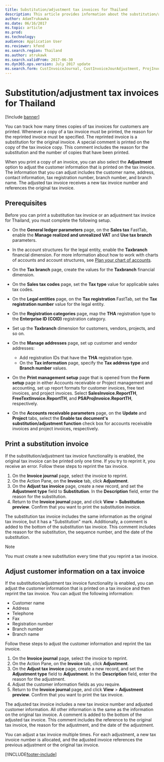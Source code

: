 ```yaml
---
title: Substitution/adjustment tax invoices for Thailand
description: This article provides information about the substitution/adjustment tax invoice feature. This feature lets you track the printing of copies of tax invoices. You can also track adjustments that are made to customer information in the tax invoice header.
author: AdamTrukawka
ms.date: 06/16/2017
ms.topic: article
ms.prod: 
ms.technology: 
audience: Application User
ms.reviewer: kfend
ms.search.region: Thailand
ms.author: atrukawk
ms.search.validFrom: 2017-06-30
ms.dyn365.ops.version: July 2017 update
ms.search.form: CustInvoiceJournal, CustInvoiceJourAdjustment, ProjInvoiceListPage, CustParameters
---
```


# Substitution/adjustment tax invoices for Thailand

[!include [banner](../../includes/banner.md)]

You can track how many times copies of tax invoices for customers are printed. Whenever a copy of a tax invoice must be printed, the reason for the reprinted invoice must be specified. The reprinted invoice is a substitution for the original invoice. A special comment is printed on the copy of the tax invoice copy. This comment includes the reason for the substitution and the number of copies that have been printed.

When you print a copy of an invoice, you can also select the **Adjustment** option to adjust the customer information that is printed on the tax invoice. The information that you can adjust includes the customer name, address, contact information, tax registration number, branch number, and branch name. The adjusted tax invoice receives a new tax invoice number and references the original tax invoice.

## Prerequisites

Before you can print a substitution tax invoice or an adjustment tax invoice for Thailand, you must complete the following setup. 

- On the **General ledger parameters** page, on the **Sales tax** FastTab, enable the **Manage realized and unrealized VAT** and **Use tax branch** parameters.
- In the account structures for the legal entity, enable the **Taxbranch** financial dimension. For more information about how to work with charts of accounts and account structures, see [Plan your chart of accounts](../../general-ledger/plan-chart-of-accounts.md).
- On the **Tax branch** page, create the values for the **Taxbranch** financial dimension.
- On the **Sales tax codes** page, set the **Tax type** value for applicable sales tax codes.
- On the **Legal entities** page, on the **Tax registration** FastTab, set the **Tax registration number** value for the legal entity.
- On the **Registration categories** page, map the **THA** registration type to the **Enterprise ID (COID)** registration category.
- Set up the **Taxbranch** dimension for customers, vendors, projects, and so on.
- On the **Manage addresses** page, set up customer and vendor addresses:

    - Add registration IDs that have the **THA** registration type.
    - On the **Tax information** page, specify the **Tax address type** and **Branch number** values.

- On the **Print management setup** page that is opened from the **Form setup** page in either Accounts receivable or Project management and accounting, set up report formats for customer invoices, free text invoices, and project invoices. Select **SalesInvoice.ReportTH**, **FreeTextInvoice.ReportTH**, and **PSAProjInvoice.ReportTH**, respectively.
- On the **Accounts receivable parameters** page, on the **Update** and **Project** tabs, select the **Enable tax document's substitution/adjustment function** check box for accounts receivable invoices and project invoices, respectively.

## Print a substitution invoice

If the substitution/adjustment tax invoice functionality is enabled, the original tax invoice can be printed only one time. If you try to reprint it, you receive an error. Follow these steps to reprint the tax invoice.

1. On the **Invoice journal** page, select the invoice to reprint.
2. On the Action Pane, on the **Invoice** tab, click **Adjustment**.
3. On the **Adjust tax invoice** page, create a new record, and set the **Adjustment type** field to **Substitution**. In the **Description** field, enter the reason for the substitution.
4. Return to the **Invoice journal** page, and click **View** > **Substitution preview**. Confirm that you want to print the substitution invoice.

The substitution tax invoice includes the same information as the original tax invoice, but it has a "Substitution" mark. Additionally, a comment is added to the bottom of the substitution tax invoice. This comment includes the reason for the substitution, the sequence number, and the date of the substitution.

> [!NOTE]
> You must create a new substitution every time that you reprint a tax invoice.

## Adjust customer information on a tax invoice

If the substitution/adjustment tax invoice functionality is enabled, you can adjust the customer information that is printed on a tax invoice and then reprint the tax invoice. You can adjust the following information:

- Customer name
- Address
- Telephone
- Fax
- Registration number
- Branch number
- Branch name

Follow these steps to adjust the customer information and reprint the tax invoice.

1. On the **Invoice journal** page, select the invoice to reprint.
2. On the Action Pane, on the **Invoice** tab, click **Adjustment**.
3. On the **Adjust tax invoice** page, create a new record, and set the **Adjustment type** field to **Adjustment**. In the **Description** field, enter the reason for the adjustment.
4. Adjust the customer information fields as you require.
5. Return to the **Invoice journal** page, and click **View** > **Adjustment preview**. Confirm that you want to print the tax invoice.

The adjusted tax invoice includes a new tax invoice number and adjusted customer information. All other information is the same as the information on the original tax invoice. A comment is added to the bottom of the adjusted tax invoice. This comment includes the reference to the original tax invoice, the reason for the adjustment, and the date of the adjustment.

You can adjust a tax invoice multiple times. For each adjustment, a new tax invoice number is allocated, and the adjusted invoice references the previous adjustment or the original tax invoice.


[!INCLUDE[footer-include](../../../includes/footer-banner.md)]
